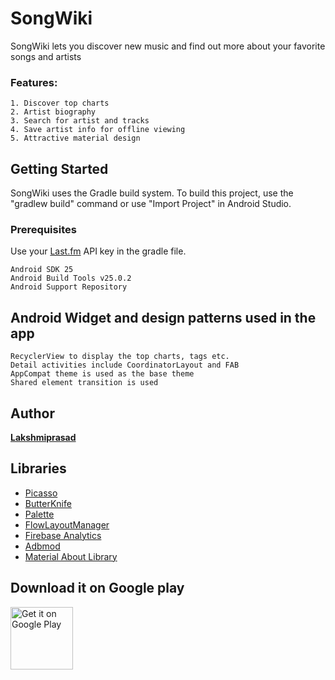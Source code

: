# SongWiki
SongWiki lets you discover new music and find out more about your favorite songs and artists

### Features:
```
1. Discover top charts
2. Artist biography
3. Search for artist and tracks
4. Save artist info for offline viewing
5. Attractive material design
```

## Getting Started
SongWiki uses the Gradle build system. To build this project, use the "gradlew build" command or use "Import Project" in Android Studio.

### Prerequisites
Use your  [Last.fm](http://www.last.fm/api) API key in the gradle file. 
```
Android SDK 25
Android Build Tools v25.0.2
Android Support Repository
```
## Android Widget and design patterns used in the app
```
RecyclerView to display the top charts, tags etc.
Detail activities include CoordinatorLayout and FAB
AppCompat theme is used as the base theme
Shared element transition is used 
```
## Author
[**Lakshmiprasad**](https://github.com/sLakshmiprasad)

## Libraries
* [Picasso](http://square.github.io/picasso/)
* [ButterKnife](http://jakewharton.github.io/butterknife/)
* [Palette](https://developer.android.com/training/material/palette-colors.html)
* [FlowLayoutManager](https://github.com/xiaofeng-han/AndroidLibs/tree/master/flowlayoutmanager)
* [Firebase Analytics](https://firebase.google.com/docs/analytics/android/start/)
* [Adbmod](https://firebase.google.com/docs/admob/admob-firebase)
* [Material About Library](https://github.com/daniel-stoneuk/material-about-library)

## Download it on Google play
<a href='https://play.google.com/store/apps/details?id=com.slp.songwiki&pcampaignid=MKT-Other-global-all-co-prtnr-py-PartBadge-Mar2515-1'><img height="100" alt='Get it on Google Play' src='https://play.google.com/intl/en_us/badges/images/generic/en_badge_web_generic.png'/></a>
